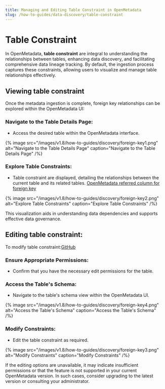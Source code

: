 ```yaml
---
title: Managing and Editing Table Constraint in OpenMetadata
slug: /how-to-guides/data-discovery/table-constraint
---
```


# Table Constraint

​In OpenMetadata, **table constraint** are integral to understanding the relationships between tables, enhancing data discovery, and facilitating comprehensive data lineage tracking. By default, the ingestion process captures these constraints, allowing users to visualize and manage table relationships effectively.​

## Viewing table constraint

Once the metadata ingestion is complete, foreign key relationships can be explored within the OpenMetadata UI:​

### Navigate to the Table Details Page:
- Access the desired table within the OpenMetadata interface.

{% image
src="/images/v1.8/how-to-guides/discovery/foreign-key1.png"
alt="Navigate to the Table Details Page"
caption="Navigate to the Table Details Page"
/%}

### Explore Table Constraints:
- Table constraint are displayed, detailing the relationships between the current table and its related tables. [OpenMetadata referred column for foreign key](https://github.com/open-metadata/OpenMetadata/issues/10583)

{% image
src="/images/v1.8/how-to-guides/discovery/foreign-key2.png"
alt="Explore Table Constraints"
caption="Explore Table Constraints"
/%}

This visualization aids in understanding data dependencies and supports effective data governance.​

## Editing table constraint:

To modify table constraint:[​GitHub](https://github.com/open-metadata/OpenMetadata/issues/2895)

### Ensure Appropriate Permissions:
- Confirm that you have the necessary edit permissions for the table.​

### Access the Table's Schema:
- Navigate to the table's schema view within the OpenMetadata UI.​

{% image
src="/images/v1.8/how-to-guides/discovery/foreign-key4.png"
alt="Access the Table's Schema"
caption="Access the Table's Schema"
/%}

### Modify Constraints:
- Edit the table constraint as required.​

{% image
src="/images/v1.8/how-to-guides/discovery/foreign-key3.png"
alt="Modify Constraints"
caption="Modify Constraints"
/%}

If the editing options are unavailable, it may indicate insufficient permissions or that the feature is not supported in your current OpenMetadata version. In such cases, consider upgrading to the latest version or consulting your administrator.​
